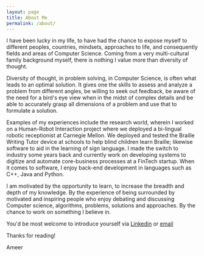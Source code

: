 ```yaml
---
layout: page
title: About Me
permalink: /about/
---
```


<!-- <p class="message"> -->

I have been lucky in my life, to have had the chance to expose myself to different peoples, countries, mindsets, approaches to life, and consequently fields and areas of Computer Science. Coming from a very multi-cultural family background myself, there is nothing I value more than diversity of thought.

Diversity of thought, in problem solving, in Computer Science, is often what leads to an optimal solution. It gives one the skills to assess and analyze a problem from different angles, be willing to seek out feedback, be aware of the need for a bird's eye view when in the midst of complex details and be able to accurately grasp all dimensions of a problem and use that to formulate a solution.

Examples of my experiences include the research world, wherein I worked on a Human-Robot Interaction project where we deployed a bi-lingual robotic receptionist at Carnegie Mellon. We deployed and tested the Braille Writing Tutor device at schools to help blind children learn Braille; likewise software to aid in the learning of sign language. I made the switch to industry some years back and currently work on developing systems to digitize and automate core-business processes at a FinTech startup.  When it comes to software, I enjoy back-end development in languages such as C++, Java and Python.

I am motivated by the opportunity to learn, to increase the breadth and depth of my knowledge. By the experience of being surrounded by motivated and inspiring people who enjoy debating and discussing Computer science, algorithms, problems, solutions and approaches. By the chance to work on something I believe in.

You'd be most welcome to introduce yourself via [Linkedin](https://www.linkedin.com/in/ameerdev) or [email](mailto:ameer@alumni.cmu.edu)

<!-- </p> -->


<!-- ## Setup -->

Thanks for reading!

Ameer
